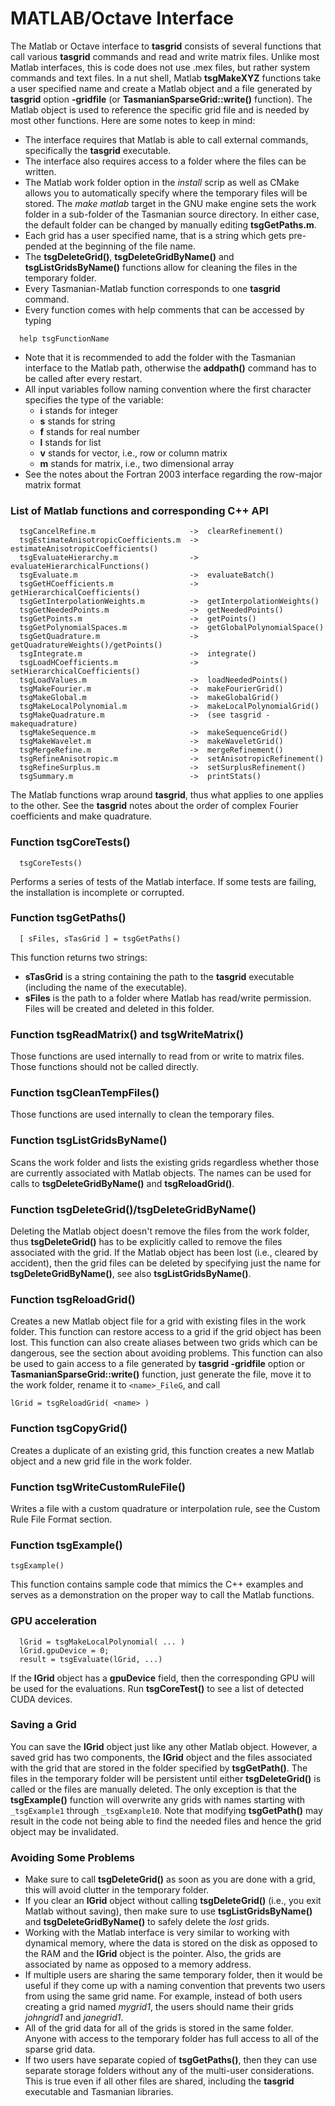 # MATLAB/Octave Interface

The Matlab or Octave interface to **tasgrid** consists of several functions that call various **tasgrid** commands and read and write matrix files. Unlike most Matlab interfaces, this is code does not use .mex files, but rather system commands and text files. In a nut shell, Matlab **tsgMakeXYZ** functions take a user specified name and create a Matlab object and a file generated by **tasgrid** option **-gridfile** (or **TasmanianSparseGrid::write()** function). The Matlab object is used to reference the specific grid file and is needed by most other functions. Here are some notes to keep in mind:

* The interface requires that Matlab is able to call external commands, specifically the **tasgrid** executable.
* The interface also requires access to a folder where the files can be written.
* The Matlab work folder option in the *install* scrip as well as CMake allows you to automatically specify where the temporary files will be stored. The *make matlab* target in the GNU make engine sets the work folder in a sub-folder of the Tasmanian source directory. In either case, the default folder can be changed by manually editing **tsgGetPaths.m**.
* Each grid has a user specified name, that is a string which gets pre-pended at the beginning of the file name.
* The **tsgDeleteGrid()**, **tsgDeleteGridByName()** and **tsgListGridsByName()** functions allow for cleaning the files in the temporary folder.
* Every Tasmanian-Matlab function corresponds to one **tasgrid** command.
* Every function comes with help comments that can be accessed by typing
```
  help tsgFunctionName
```
* Note that it is recommended to add the folder with the Tasmanian interface to the Matlab path, otherwise the **addpath()** command has to be called after every restart.
* All input variables follow naming convention where the first character specifies the type of the variable:
    * **i** stands for integer
    * **s** stands for string
    * **f** stands for real number
    * **l** stands for list
    * **v** stands for vector, i.e., row or column matrix
    * **m** stands for matrix, i.e., two dimensional array
* See the notes about the Fortran 2003 interface regarding the row-major matrix format


### List of Matlab functions and corresponding C++ API

```
  tsgCancelRefine.m                     ->  clearRefinement()
  tsgEstimateAnisotropicCoefficients.m  ->  estimateAnisotropicCoefficients()
  tsgEvaluateHierarchy.m                ->  evaluateHierarchicalFunctions()
  tsgEvaluate.m                         ->  evaluateBatch()
  tsgGetHCoefficients.m                 ->  getHierarchicalCoefficients()
  tsgGetInterpolationWeights.m          ->  getInterpolationWeights()
  tsgGetNeededPoints.m                  ->  getNeededPoints()
  tsgGetPoints.m                        ->  getPoints()
  tsgGetPolynomialSpaces.m              ->  getGlobalPolynomialSpace()
  tsgGetQuadrature.m                    ->  getQuadratureWeights()/getPoints()
  tsgIntegrate.m                        ->  integrate()
  tsgLoadHCoefficients.m                ->  setHierarchicalCoefficients()
  tsgLoadValues.m                       ->  loadNeededPoints()
  tsgMakeFourier.m                      ->  makeFourierGrid()
  tsgMakeGlobal.m                       ->  makeGlobalGrid()
  tsgMakeLocalPolynomial.m              ->  makeLocalPolynomialGrid()
  tsgMakeQuadrature.m                   ->  (see tasgrid -makequadrature)
  tsgMakeSequence.m                     ->  makeSequenceGrid()
  tsgMakeWavelet.m                      ->  makeWaveletGrid()
  tsgMergeRefine.m                      ->  mergeRefinement()
  tsgRefineAnisotropic.m                ->  setAnisotropicRefinement()
  tsgRefineSurplus.m                    ->  setSurplusRefinement()
  tsgSummary.m                          ->  printStats()
```

The Matlab functions wrap around **tasgrid**, thus what applies to one applies to the other. See the **tasgrid** notes about the order of complex Fourier coefficients and make quadrature.


### Function tsgCoreTests()

```
  tsgCoreTests()
```

Performs a series of tests of the Matlab interface. If some tests are failing, the installation is incomplete or corrupted.


### Function tsgGetPaths()

```
  [ sFiles, sTasGrid ] = tsgGetPaths()
```

This function returns two strings:

* **sTasGrid** is a string containing the path to the **tasgrid** executable (including the name of the executable).
* **sFiles** is the path to a folder where Matlab has read/write permission. Files will be created and deleted in this folder.


### Function tsgReadMatrix() and tsgWriteMatrix()

Those functions are used internally to read from or write to matrix files. Those functions should not be called directly.

### Function tsgCleanTempFiles()

Those functions are used internally to clean the temporary files.

### Function tsgListGridsByName()

Scans the work folder and lists the existing grids regardless whether those are currently associated with Matlab objects. The names can be used for calls to **tsgDeleteGridByName()** and **tsgReloadGrid()**.

### Function tsgDeleteGrid()/tsgDeleteGridByName()

Deleting the Matlab object doesn't remove the files from the work folder, thus **tsgDeleteGrid()** has to be explicitly called to remove the files associated with the grid. If the Matlab object has been lost (i.e., cleared by accident), then the grid files can be deleted by specifying just the name for **tsgDeleteGridByName()**, see also **tsgListGridsByName()**.

### Function tsgReloadGrid()

Creates a new Matlab object file for a grid with existing files in the work folder. This function can restore access to a grid if the grid object has been lost. This function can also create aliases between two grids which can be dangerous, see the section about avoiding problems. This function can also be used to gain access to a file generated by **tasgrid -gridfile** option or **TasmanianSparseGrid::write()** function, just generate the file, move it to the work folder, rename it to `<name>_FileG`, and call
```
lGrid = tsgReloadGrid( <name> )
```

### Function tsgCopyGrid()

Creates a duplicate of an existing grid, this function creates a new Matlab object and a new grid file in the work folder.

### Function tsgWriteCustomRuleFile()

Writes a file with a custom quadrature or interpolation rule, see the Custom Rule File Format section.


### Function tsgExample()

```
tsgExample()
```

This function contains sample code that mimics the C++ examples and serves as a demonstration on the proper way to call the Matlab functions.


### GPU acceleration

```
  lGrid = tsgMakeLocalPolynomial( ... )
  lGrid.gpuDevice = 0;
  result = tsgEvaluate(lGrid, ...)
```

If the **lGrid** object has a **gpuDevice** field, then the corresponding GPU will be used for the evaluations. Run **tsgCoreTest()** to see a list of detected CUDA devices.


### Saving a Grid

You can save the **lGrid** object just like any other Matlab object. However, a saved grid has two components, the **lGrid** object and the files associated with the grid that are stored in the folder specified by **tsgGetPath()**. The files in the temporary folder will be persistent until either **tsgDeleteGrid()** is called or the files are manually deleted. The only exception is that the **tsgExample()** function will overwrite any grids with names starting with `_tsgExample1` through `_tsgExample10`. Note that modifying **tsgGetPath()** may result in the code not being able to find the needed files and hence the grid object may be invalidated.

### Avoiding Some Problems

* Make sure to call **tsgDeleteGrid()** as soon as you are done with a grid, this will avoid clutter in the temporary folder.
* If you clear an **lGrid** object without calling **tsgDeleteGrid()** (i.e., you exit Matlab without saving), then make sure to use **tsgListGridsByName()** and **tsgDeleteGridByName()** to safely delete the *lost* grids.
* Working with the Matlab interface is very similar to working with dynamical memory, where the data is stored on the disk as opposed to the RAM and the **lGrid** object is the pointer. Also, the grids are associated by name as opposed to a memory address.
* If multiple users are sharing the same temporary folder, then it would be useful if they come up with a naming convention that prevents two users from using the same grid name. For example, instead of both users creating a grid named *mygrid1*, the users should name their grids *johngrid1* and *janegrid1*.
* All of the grid data for all of the grids is stored in the same folder. Anyone with access to the temporary folder has full access to all of the sparse grid data.
* If two users have separate copied of **tsgGetPaths()**, then they can use separate storage folders without any of the multi-user considerations. This is true even if all other files are shared, including the **tasgrid** executable and Tasmanian libraries.

